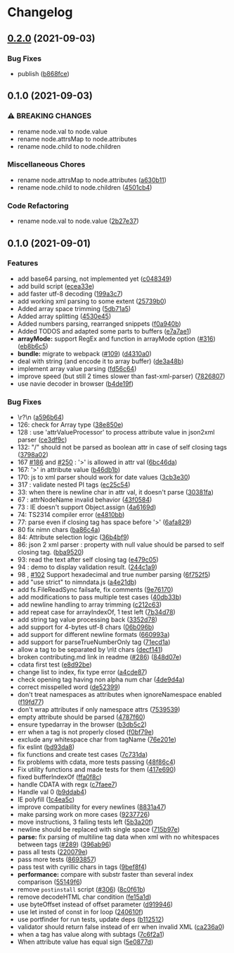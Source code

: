 # Changelog

## [0.2.0](https://www.github.com/cheminfo/arraybuffer-xml-parser/compare/v0.1.0...v0.2.0) (2021-09-03)


### Bug Fixes

* publish ([b868fce](https://www.github.com/cheminfo/arraybuffer-xml-parser/commit/b868fce371514607ffb19dc577a6db94df817665))

## 0.1.0 (2021-09-03)


### ⚠ BREAKING CHANGES

* rename node.val to node.value
* rename node.attrsMap to node.attributes
* rename node.child to node.children

### Miscellaneous Chores

* rename node.attrsMap to node.attributes ([a630b11](https://www.github.com/cheminfo/arraybuffer-xml-parser/commit/a630b11d3627bc8c960e671088267d83472ae9f4))
* rename node.child to node.children ([4501cb4](https://www.github.com/cheminfo/arraybuffer-xml-parser/commit/4501cb4835741d2b50a49c7f50cbad1a6d67ef4d))


### Code Refactoring

* rename node.val to node.value ([2b27e37](https://www.github.com/cheminfo/arraybuffer-xml-parser/commit/2b27e37fefa80d920b0d255ab4f59f90eee15386))

## 0.1.0 (2021-09-01)


### Features

* add base64 parsing, not implemented yet ([c048349](https://www.github.com/cheminfo/arraybuffer-xml-parser/commit/c048349b6de7fdec426da3dc1b6f781919e9cd3a))
* add build script ([ecea33e](https://www.github.com/cheminfo/arraybuffer-xml-parser/commit/ecea33e2f865ce370e44a4404fce40599e8a0372))
* add faster utf-8 decoding ([199a3c7](https://www.github.com/cheminfo/arraybuffer-xml-parser/commit/199a3c7d0872953f7c904de398fefd8a34aab926))
* add working xml parsing to some extent ([25739b0](https://www.github.com/cheminfo/arraybuffer-xml-parser/commit/25739b0ac8ebd7a7f74e7025065b49e8364f13a8))
* Added array space trimming ([5db71a5](https://www.github.com/cheminfo/arraybuffer-xml-parser/commit/5db71a52cb7657e1bf004ad7ab854832750f0f7b))
* Added array splitting ([4530e45](https://www.github.com/cheminfo/arraybuffer-xml-parser/commit/4530e455cfae31c00f87c2fa2628ef4d96c77794))
* Added numbers parsing, rearranged snippets ([f0a940b](https://www.github.com/cheminfo/arraybuffer-xml-parser/commit/f0a940b4596735213a04fa0819e0af1344601acf))
* Added TODOS and adapted some parts to buffers ([e7a7ae1](https://www.github.com/cheminfo/arraybuffer-xml-parser/commit/e7a7ae1681d8483df66f1371d17f6ba13977acce))
* **arrayMode:** support RegEx and function in arrayMode option ([#316](https://www.github.com/cheminfo/arraybuffer-xml-parser/issues/316)) ([eb8b6c5](https://www.github.com/cheminfo/arraybuffer-xml-parser/commit/eb8b6c5ef7e0834fb9b410e60ff15c9257701a62))
* **bundle:** migrate to webpack ([#109](https://www.github.com/cheminfo/arraybuffer-xml-parser/issues/109)) ([d4310a0](https://www.github.com/cheminfo/arraybuffer-xml-parser/commit/d4310a07ab72a01f7550af52ff7fa22ec9e135fc))
* deal with string (and encode it to array buffer) ([de3a48b](https://www.github.com/cheminfo/arraybuffer-xml-parser/commit/de3a48b6daa278f9ee69b15d633c13b0b9edab53))
* implement array value parsing ([fd56c64](https://www.github.com/cheminfo/arraybuffer-xml-parser/commit/fd56c64ed84f27ce4e395f0389774492d26e83a7))
* improve speed (but still 2 times slower than fast-xml-parser) ([7826807](https://www.github.com/cheminfo/arraybuffer-xml-parser/commit/7826807d92e96cd15d34a05ecf0067534cf24bef))
* use navie decoder in browser ([b4de19f](https://www.github.com/cheminfo/arraybuffer-xml-parser/commit/b4de19f5db5204a37c8be2dc171cd7ce153db6e1))


### Bug Fixes

* \r?\n ([a596b64](https://www.github.com/cheminfo/arraybuffer-xml-parser/commit/a596b6454d56b9160d7c242621c6cf92c91022ed))
* 126: check for Array type ([38e850e](https://www.github.com/cheminfo/arraybuffer-xml-parser/commit/38e850ec3dedc514ce347940d065712dc52f11dd))
* 128 : use 'attrValueProcessor' to process attribute value in json2xml parser ([ce3df9c](https://www.github.com/cheminfo/arraybuffer-xml-parser/commit/ce3df9c35be30d0e34661f491164b9afee5365ca))
* 132: "/" should not be parsed as boolean attr in case of self closing tags ([3798a02](https://www.github.com/cheminfo/arraybuffer-xml-parser/commit/3798a02bed103e847f3b75356e3d5bf6894a3950))
* 167 [#186](https://www.github.com/cheminfo/arraybuffer-xml-parser/issues/186) and [#250](https://www.github.com/cheminfo/arraybuffer-xml-parser/issues/250) : '>' is allowed in attr val ([6bc46da](https://www.github.com/cheminfo/arraybuffer-xml-parser/commit/6bc46da9f9859cd945b10610ee3a133eed8e9c1c))
* 167: '>' in attribute value ([b46db1b](https://www.github.com/cheminfo/arraybuffer-xml-parser/commit/b46db1bd5f5d404374cecaf721c66364e2483a98))
* 170: js to xml parser should work for date values ([3cb3e30](https://www.github.com/cheminfo/arraybuffer-xml-parser/commit/3cb3e30ff1c18729429691469420f45ed15561cc))
* 317 : validate nested PI tags ([ec25c54](https://www.github.com/cheminfo/arraybuffer-xml-parser/commit/ec25c54932863964a844769563fcca0b6ddc9d46))
* 33: when there is newline char in attr val, it doesn't parse ([30381fa](https://www.github.com/cheminfo/arraybuffer-xml-parser/commit/30381fa92e9a954ba7e6880186e65319432db4cc))
* 67 : attrNodeName invalid behavior ([43f0584](https://www.github.com/cheminfo/arraybuffer-xml-parser/commit/43f058410bebf037f9adab5654cf61e55d804ce5))
* 73 : IE doesn't support Object.assign ([4a6169d](https://www.github.com/cheminfo/arraybuffer-xml-parser/commit/4a6169dd6da9c1b3c12af5eb412349e0428804f7))
* 74: TS2314 compiler error ([e4810bb](https://www.github.com/cheminfo/arraybuffer-xml-parser/commit/e4810bb09e956f50669ac31cc741c8df7208cc81))
* 77: parse even if closing tag has space before '>' ([6afa829](https://www.github.com/cheminfo/arraybuffer-xml-parser/commit/6afa829a90cd694911abf252ae2ee408149c8b80))
* 80 fix nimn chars ([ba86c4a](https://www.github.com/cheminfo/arraybuffer-xml-parser/commit/ba86c4ad5fc90f09d651f28b4471fa14094a1f56))
* 84: Attribute selection logic ([36b4bf9](https://www.github.com/cheminfo/arraybuffer-xml-parser/commit/36b4bf951200bdc23da5e705c7c659b95616c307))
* 86: json 2 xml parser : property with null value should be parsed to self closing tag. ([bba9520](https://www.github.com/cheminfo/arraybuffer-xml-parser/commit/bba9520e3232cc9de1ae85c9dfd11b6efcc5b092))
* 93: read the text after self closing tag ([e479c05](https://www.github.com/cheminfo/arraybuffer-xml-parser/commit/e479c0592e95516ce0e37be6fcd35309fdb8025a))
* 94 : demo to display validation result. ([244c1a9](https://www.github.com/cheminfo/arraybuffer-xml-parser/commit/244c1a916a49965232994be7e6439acceee46a79))
* 98 , [#102](https://www.github.com/cheminfo/arraybuffer-xml-parser/issues/102) Support hexadecimal and true number parsing ([6f752f5](https://www.github.com/cheminfo/arraybuffer-xml-parser/commit/6f752f5c39e97d07cd911ba79042b151ca1a293f))
* add "use strict" to nimndata.js ([a4e21db](https://www.github.com/cheminfo/arraybuffer-xml-parser/commit/a4e21db593bad12b18d107b7c35ad466b3bd713a))
* add fs.FileReadSync failsafe, fix comments ([9e76170](https://www.github.com/cheminfo/arraybuffer-xml-parser/commit/9e76170e960b538c6b5bf3729d5f115a331f9b5c))
* add modifications to pass multiple test cases ([40db33b](https://www.github.com/cheminfo/arraybuffer-xml-parser/commit/40db33bbf7005f88ea26d4f7315f44deed227905))
* add newline handling to array trimming ([c212c63](https://www.github.com/cheminfo/arraybuffer-xml-parser/commit/c212c636fe8b4583691aaca2a656d637101b39b5))
* add repeat case for arrayIndexOf, 1 test left ([7b34d78](https://www.github.com/cheminfo/arraybuffer-xml-parser/commit/7b34d78038dc86892c012e6fa83891543d3c4b7e))
* add string tag value processing back ([3352d78](https://www.github.com/cheminfo/arraybuffer-xml-parser/commit/3352d7810e0c41a00a4d1a77b8abf70c97b98865))
* add support for 4-bytes utf-8 chars ([06b096b](https://www.github.com/cheminfo/arraybuffer-xml-parser/commit/06b096b4af1bbe00e19b2349623d15f996d16b4a))
* add support for different newline formats ([660993a](https://www.github.com/cheminfo/arraybuffer-xml-parser/commit/660993a47340c038f0c4bd6a7debe4af59908d63))
* add support for parseTrueNumberOnly tag ([71ecd1a](https://www.github.com/cheminfo/arraybuffer-xml-parser/commit/71ecd1a63b3ecaa57ddc74f9e1a49e6ed55e311a))
* allow a tag to be separated by \n\t chars ([decf141](https://www.github.com/cheminfo/arraybuffer-xml-parser/commit/decf141f9c81c80670d2f3f69fa0b8f0ca7a0b98))
* broken contributing.md link in readme ([#286](https://www.github.com/cheminfo/arraybuffer-xml-parser/issues/286)) ([848d07e](https://www.github.com/cheminfo/arraybuffer-xml-parser/commit/848d07e7fe2d62799b2c7b604e340d3df700f7e7))
* cdata first test ([e8d92be](https://www.github.com/cheminfo/arraybuffer-xml-parser/commit/e8d92be9a516571e8d229fd3de0de8d272ed0e6e))
* change list to index, fix type error ([a4cde87](https://www.github.com/cheminfo/arraybuffer-xml-parser/commit/a4cde87cdc11b247ffbd695a8d75c147638eb29f))
* check opening tag having non alpha num char ([4de9d4a](https://www.github.com/cheminfo/arraybuffer-xml-parser/commit/4de9d4a97a747b148ef9f8845bad84c8f3840186))
* correct misspelled word ([de52399](https://www.github.com/cheminfo/arraybuffer-xml-parser/commit/de5239909f6c3af8e1f042b008f0c877da9b068c))
* don't treat namespaces as attributes when ignoreNamespace enabled ([f19fd77](https://www.github.com/cheminfo/arraybuffer-xml-parser/commit/f19fd7718a7f93d9d40e939faee08244b4f360c8))
* don't wrap attributes if only namespace attrs ([7539539](https://www.github.com/cheminfo/arraybuffer-xml-parser/commit/75395394099a754aad0dcad0fb91cc0ccb7ef4c5))
* empty attribute should be parsed ([4787f60](https://www.github.com/cheminfo/arraybuffer-xml-parser/commit/4787f6025098214efeb60693304897898b272513))
* ensure typedarray in the browser ([b3db5c2](https://www.github.com/cheminfo/arraybuffer-xml-parser/commit/b3db5c2a8a8a25dd3523e8fbbbc7ad5fa364a5d3))
* err when a tag is not properly closed ([f0bf79e](https://www.github.com/cheminfo/arraybuffer-xml-parser/commit/f0bf79e24475f96c48103bc170838f0a13695e78))
* exclude any whitespace char from tagName ([76e201e](https://www.github.com/cheminfo/arraybuffer-xml-parser/commit/76e201e27902387a9007c79607c88422e03b0333))
* fix eslint ([bd93da8](https://www.github.com/cheminfo/arraybuffer-xml-parser/commit/bd93da8c7f52dac5d5cf5953cbc3f6d32d5a813a))
* fix functions and create test cases ([7c731da](https://www.github.com/cheminfo/arraybuffer-xml-parser/commit/7c731dab63285fb4690e09e7460d054d798f1bb9))
* fix problems with cdata, more tests passing ([48f86c4](https://www.github.com/cheminfo/arraybuffer-xml-parser/commit/48f86c4bf6ce63dc42e7440b155e707fb1710298))
* Fix utility functions and made tests for them ([417e690](https://www.github.com/cheminfo/arraybuffer-xml-parser/commit/417e6900a10e3134d49cca283808c003d7871c53))
* fixed bufferIndexOf ([ffa0f8c](https://www.github.com/cheminfo/arraybuffer-xml-parser/commit/ffa0f8c56fcd9f0159c531a0e6adebcc6c51b185))
* handle CDATA with regx ([c7faee7](https://www.github.com/cheminfo/arraybuffer-xml-parser/commit/c7faee75dd7bc5e9ab915cd64ca720cbea847b14))
* Handle val 0 ([b9ddab4](https://www.github.com/cheminfo/arraybuffer-xml-parser/commit/b9ddab43baf57bf0094c94f3156687014d3aaa37))
* IE polyfill ([1c4ea5c](https://www.github.com/cheminfo/arraybuffer-xml-parser/commit/1c4ea5c1e26df660a70321327b53564aa13b8e17))
* improve compatibility for every newlines ([8831a47](https://www.github.com/cheminfo/arraybuffer-xml-parser/commit/8831a47fc172dd5b477c2f8b1d8f88759547a029))
* make parsing work on more cases ([9237726](https://www.github.com/cheminfo/arraybuffer-xml-parser/commit/9237726b14b736ef78b9aab81bca2f2f69eb5e93))
* move instructions, 3 failing tests left ([5b3a20f](https://www.github.com/cheminfo/arraybuffer-xml-parser/commit/5b3a20f283c45b3d7d3a4683139a219b1c0ec784))
* newline should be replaced with single space ([715b97e](https://www.github.com/cheminfo/arraybuffer-xml-parser/commit/715b97e64a1ae3225278003c55a890ab656e6e58))
* **parse:** fix parsing of multiline tag data when xml with no whitespaces between tags ([#289](https://www.github.com/cheminfo/arraybuffer-xml-parser/issues/289)) ([396ab96](https://www.github.com/cheminfo/arraybuffer-xml-parser/commit/396ab96f8bd1f9953cfeff6c6b630396dd5f045a))
* pass all tests ([220079e](https://www.github.com/cheminfo/arraybuffer-xml-parser/commit/220079e3bc34f9228e6a150312e8b6e4e67c4858))
* pass more tests ([8693857](https://www.github.com/cheminfo/arraybuffer-xml-parser/commit/8693857acd02f684547c40ca067600c2c5444eb2))
* pass test with cyrillic chars in tags ([9bef8f4](https://www.github.com/cheminfo/arraybuffer-xml-parser/commit/9bef8f454551187c6fe1b8a41ff0dc97cf127bb3))
* **performance:** compare with substr faster than several index comparison ([55149f6](https://www.github.com/cheminfo/arraybuffer-xml-parser/commit/55149f6d7b295b050d1d416c05e04446fba1a792))
* remove `postinstall` script ([#306](https://www.github.com/cheminfo/arraybuffer-xml-parser/issues/306)) ([8c0f61b](https://www.github.com/cheminfo/arraybuffer-xml-parser/commit/8c0f61b7bc801e37139e22bf43c0ce72d52b180e))
* remove decodeHTML char condition ([fe15a1d](https://www.github.com/cheminfo/arraybuffer-xml-parser/commit/fe15a1da716efa5498f63dda9c7e9ac9e72fe1c7))
* use byteOffset instead of offset parameter ([d919946](https://www.github.com/cheminfo/arraybuffer-xml-parser/commit/d91994661bf33f0403de3f5bcf7358a8ef8a8d41))
* use let insted of const in for loop ([240610f](https://www.github.com/cheminfo/arraybuffer-xml-parser/commit/240610fe3fb16f5220ab08b67832cacfba5bb20e))
* use portfinder for run tests, update deps ([b112512](https://www.github.com/cheminfo/arraybuffer-xml-parser/commit/b11251299993b2acf91c2043188dce7a27e5abb2))
* validator should return false instead of err when invalid XML ([ca236a0](https://www.github.com/cheminfo/arraybuffer-xml-parser/commit/ca236a0ffde582adccb55daa5f88111192344d26))
* when a tag has value along with subtags ([7c6f2a1](https://www.github.com/cheminfo/arraybuffer-xml-parser/commit/7c6f2a1f11477613e1525023650ebb95e82c5382))
* When attribute value has equal sign ([5e0877d](https://www.github.com/cheminfo/arraybuffer-xml-parser/commit/5e0877de81feaef786527198b5a7862f79f7301e))
